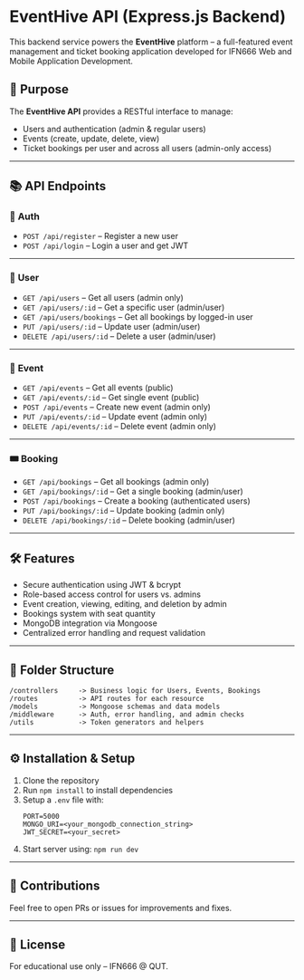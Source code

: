 # EventHive API (Express.js Backend)

This backend service powers the **EventHive** platform – a full-featured event management and ticket booking application developed for IFN666 Web and Mobile Application Development.

## 📌 Purpose

The **EventHive API** provides a RESTful interface to manage:
- Users and authentication (admin & regular users)
- Events (create, update, delete, view)
- Ticket bookings per user and across all users (admin-only access)

---

## 📚 API Endpoints

### 🔐 **Auth**
- `POST /api/register` – Register a new user
- `POST /api/login` – Login a user and get JWT

---

### 👤 **User**
- `GET /api/users` – Get all users (admin only)
- `GET /api/users/:id` – Get a specific user (admin/user)
- `GET /api/users/bookings` – Get all bookings by logged-in user
- `PUT /api/users/:id` – Update user (admin/user)
- `DELETE /api/users/:id` – Delete a user (admin/user)

---

### 📅 **Event**
- `GET /api/events` – Get all events (public)
- `GET /api/events/:id` – Get single event (public)
- `POST /api/events` – Create new event (admin only)
- `PUT /api/events/:id` – Update event (admin only)
- `DELETE /api/events/:id` – Delete event (admin only)

---

### 🎟️ **Booking**
- `GET /api/bookings` – Get all bookings (admin only)
- `GET /api/bookings/:id` – Get a single booking (admin/user)
- `POST /api/bookings` – Create a booking (authenticated users)
- `PUT /api/bookings/:id` – Update booking (admin only)
- `DELETE /api/bookings/:id` – Delete booking (admin/user)

---

## 🛠 Features

- Secure authentication using JWT & bcrypt
- Role-based access control for users vs. admins
- Event creation, viewing, editing, and deletion by admin
- Bookings system with seat quantity
- MongoDB integration via Mongoose
- Centralized error handling and request validation

---

## 📁 Folder Structure

```
/controllers     -> Business logic for Users, Events, Bookings
/routes          -> API routes for each resource
/models          -> Mongoose schemas and data models
/middleware      -> Auth, error handling, and admin checks
/utils           -> Token generators and helpers
```

---

## ⚙️ Installation & Setup

1. Clone the repository
2. Run `npm install` to install dependencies
3. Setup a `.env` file with:
   ```
   PORT=5000
   MONGO_URI=<your_mongodb_connection_string>
   JWT_SECRET=<your_secret>
   ```
4. Start server using: `npm run dev`

---

## 🤝 Contributions

Feel free to open PRs or issues for improvements and fixes.

---

## 🔐 License

For educational use only – IFN666 @ QUT.